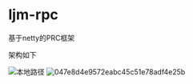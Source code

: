 # ljm-rpc
基于netty的PRC框架

架构如下

![本地路径]() ![047e8d4e9572eabc45c51e78adf4e25b](README.assets/047e8d4e9572eabc45c51e78adf4e25b-1755413794696-1.png)

